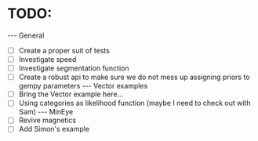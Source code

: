 # TODO:

--- General
- [ ] Create a proper suit of tests
- [ ] Investigate speed
- [ ] Investigate segmentation function 
- [ ] Create a robust api to make sure we do not mess up assigning priors to gempy parameters
--- Vector examples
- [ ] Bring the Vector example here...
- [ ] Using categories as likelihood function (maybe I need to check out with Sam)
--- MinEye
- [ ] Revive magnetics
- [ ] Add Simon's example
